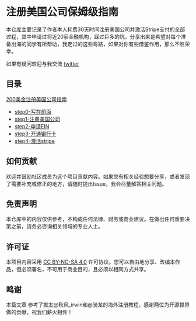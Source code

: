 # 注册美国公司保姆级指南

本仓库主要记录了作者本人耗费30天时间注册美国公司并激活Stripe支付的全部过程，其中申请过将近20家金融机构，踩过巨多的坑，分享出来是希望对每个准备出海的同学有所帮助，我走过的这些弯路，如果对你有些借鉴作用，那么不胜荣幸。

如果有疑问欢迎与我交流 [twitter](https://x.com/intent/user?screen_name=wangvince666) 

## 目录

[200美金注册美国公司指南](./200美金注册美国公司指南)
- [step0-写在前面](./200美金注册美国公司指南/step0-写在前面.md)
- [step1-注册美国公司](./200美金注册美国公司指南/step1-注册美国公司.md)
- [step2-申请EIN](./200美金注册美国公司指南/step2-申请EIN.md)
- [step3-开通银行卡](./200美金注册美国公司指南/step3-开通银行卡.md)
- [step4-激活stripe](./200美金注册美国公司指南/step4-激活Stripe.md)

## 如何贡献

欢迎并鼓励社区成员为这个项目贡献内容。如果您有相关经验想要分享，或者发现了需要补充或修正的地方，请随时提出Issue，我会尽量解答相关问题。

## 免责声明

本仓库中的内容仅供参考，不构成任何法律、财务或商业建议。在做出任何重要决策之前，请务必咨询相关领域的专业人士。

## 许可证

本项目内容采用 [CC BY-NC-SA 4.0](https://creativecommons.org/licenses/by-nc-sa/4.0/) 许可协议。您可以自由地分享、改编本作品，但必须署名，不可用于商业目的，且必须以相同方式共享。

## 鸣谢

本篇文章 参考了推友@秋风_irwin和@骑龙的海外注册教程，感谢两位为开源世界做的贡献，祝我们薪火相传！
